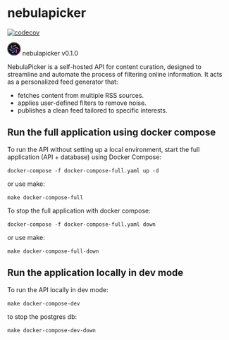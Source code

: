 # nebulapicker

[![codecov](https://codecov.io/github/djsilva99/nebulapicker/graph/badge.svg?token=Y5HGCKRYCK)](https://codecov.io/github/djsilva99/nebulapicker)

<img src="https://github.com/djsilva99/nebulapicker/blob/master/img/nebulapicker.png" alt="Drawing" height="30"/> nebulapicker v0.1.0

NebulaPicker is a self-hosted API for content curation, designed to streamline
and automate the process of filtering online information. It acts as a
personalized feed generator that:
- fetches content from multiple RSS sources.
- applies user-defined filters to remove noise.
- publishes a clean feed tailored to specific interests.


## Run the full application using docker compose
To run the API without setting up a local environment, start the full
application (API + database) using Docker Compose:
```
docker-compose -f docker-compose-full.yaml up -d
```
or use make:
```
make docker-compose-full
```

To stop the full application with docker compose:
```
docker-compose -f docker-compose-full.yaml down
```
or use make:
```
make docker-compose-full-down
```


## Run the application locally in dev mode
To run the API locally in dev mode:
```
make docker-compose-dev
```
to stop the postgres db:
```
make docker-compose-dev-down
```
